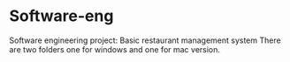 # Software-eng
Software engineering project: Basic restaurant management system
There are two folders one for windows and one for mac version.
